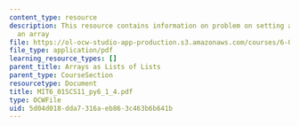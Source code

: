 ```yaml
---
content_type: resource
description: This resource contains information on problem on setting an element of
  an array
file: https://ol-ocw-studio-app-production.s3.amazonaws.com/courses/6-01sc-introduction-to-electrical-engineering-and-computer-science-i-spring-2011/5d04d018dda7316aeb863c463b6b641b_MIT6_01SCS11_py6_1_4.pdf
file_type: application/pdf
learning_resource_types: []
parent_title: Arrays as Lists of Lists
parent_type: CourseSection
resourcetype: Document
title: MIT6_01SCS11_py6_1_4.pdf
type: OCWFile
uid: 5d04d018-dda7-316a-eb86-3c463b6b641b
---
```

